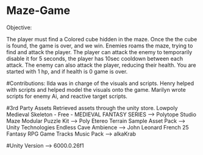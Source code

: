 # Maze-Game
Objective:

The player must find a Colored cube hidden in the maze.
Once the the cube is found, the game is over, and we win.
Enemies roams the maze, trying to find and attack the player.
The player can attack the enemy to temporarily disable it for 5 seconds, the player has 10sec cooldown between each attack.
The enemy can also attack the player, reducing their health. You are started with 1 hp, and if health is 0 game is over.

#Contributions:
Ilda was in charge of the visuals and scripts.
Henry helped with scripts and helped model the visuals onto the game.
Marilyn wrote scripts for enemy Ai, and reactive target scripts.

#3rd Party Assets
Retrieved assets through the unity store.
Lowpoly Medieval Skeleton - Free - MEDIEVAL FANTASY SERIES --> Polytope Studio
Maze Modular Puzzle Kit --> Poly Etereo
Terrain Sample Asset Pack --> Unity Technologies
Endless Cave Ambience --> John Leonard French
25 Fantasy RPG Game Tracks Music Pack --> alkaKrab

#Unity Version --> 6000.0.26f1

